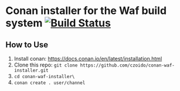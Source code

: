 # Conan installer for the Waf build system [![Build Status](https://travis-ci.com/czoido/conan-waf-installer.svg?branch=master)](https://travis-ci.com/czoido/conan-waf-installer)

## How to Use

1. Install conan: https://docs.conan.io/en/latest/installation.html
2. Clone this repo: `git clone https://github.com/czoido/conan-waf-installer.git`
3. `cd conan-waf-installer\`
4. `conan create . user/channel`
